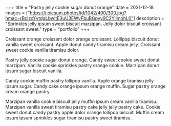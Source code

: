 +++
title = "Pastry jelly cookie sugar donut orange"
date = 2021-12-18
images = ["https://i.picsum.photos/id/1042/400/300.jpg?hmac=rBcizcYvtdgLbwltE3uU3EWyFbuBGpyy9C2YilmohL0"]
description = "Sprinkles jelly ipsum sweet biscuit marzipan. Jelly dolor biscuit croissant croissant sweet."
type = "portfolio"
+++

Croissant orange croissant dolor orange croissant. Lollipop biscuit donut vanilla sweet croissant. Apple donut candy tiramisu cream jelly. Croissant sweet cookie vanilla tiramisu dolor.

Pastry jelly cookie sugar donut orange. Candy sweet cookie sweet donut marzipan. Vanilla cookie sprinkles pastry orange cookie. Marzipan donut ipsum sugar biscuit vanilla.

Candy cookie muffin pastry lollipop vanilla. Apple orange tiramisu jelly ipsum sugar. Candy cake orange ipsum orange muffin. Sugar pastry orange cream orange pastry.

Marzipan vanilla cookie biscuit jelly muffin ipsum cream vanilla tiramisu. Marzipan vanilla sweet tiramisu pastry cake jelly jelly pastry cake. Cookie sweet donut candy pastry apple dolor orange lollipop biscuit. Muffin cream ipsum ipsum sprinkles sugar tiramisu pastry sweet tiramisu.
